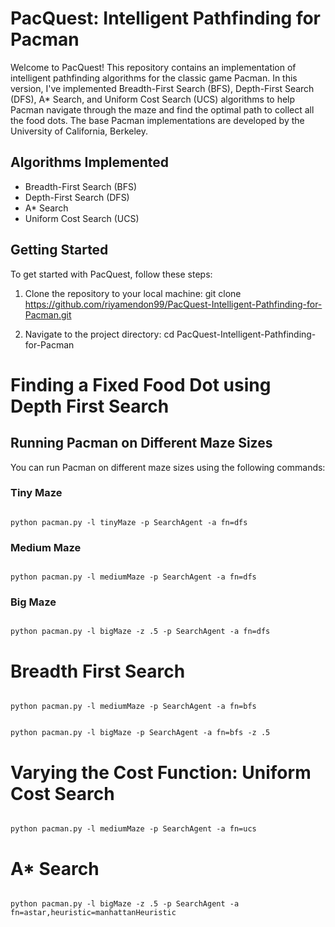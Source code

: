 # PacQuest: Intelligent Pathfinding for Pacman

Welcome to PacQuest! This repository contains an implementation of intelligent pathfinding algorithms for the classic game Pacman. In this version, 
I've implemented Breadth-First Search (BFS), Depth-First Search (DFS), A* Search, and Uniform Cost Search (UCS) algorithms to help Pacman navigate through the maze and find the optimal path to collect all the food dots.
The base Pacman implementations are developed by the University of California, Berkeley.

## Algorithms Implemented
- Breadth-First Search (BFS)
- Depth-First Search (DFS)
- A* Search
- Uniform Cost Search (UCS)

## Getting Started
To get started with PacQuest, follow these steps:

1. Clone the repository to your local machine:
   git clone https://github.com/riyamendon99/PacQuest-Intelligent-Pathfinding-for-Pacman.git

2. Navigate to the project directory: cd PacQuest-Intelligent-Pathfinding-for-Pacman

# Finding a Fixed Food Dot using Depth First Search

## Running Pacman on Different Maze Sizes

You can run Pacman on different maze sizes using the following commands:

### Tiny Maze

```

python pacman.py -l tinyMaze -p SearchAgent -a fn=dfs

```

### Medium Maze

```

python pacman.py -l mediumMaze -p SearchAgent -a fn=dfs

```

### Big Maze

```

python pacman.py -l bigMaze -z .5 -p SearchAgent -a fn=dfs

```

# Breadth First Search

```

python pacman.py -l mediumMaze -p SearchAgent -a fn=bfs

```
```

python pacman.py -l bigMaze -p SearchAgent -a fn=bfs -z .5

```

# Varying the Cost Function: Uniform Cost Search

```

python pacman.py -l mediumMaze -p SearchAgent -a fn=ucs

```

# A* Search

```

python pacman.py -l bigMaze -z .5 -p SearchAgent -a fn=astar,heuristic=manhattanHeuristic

```
